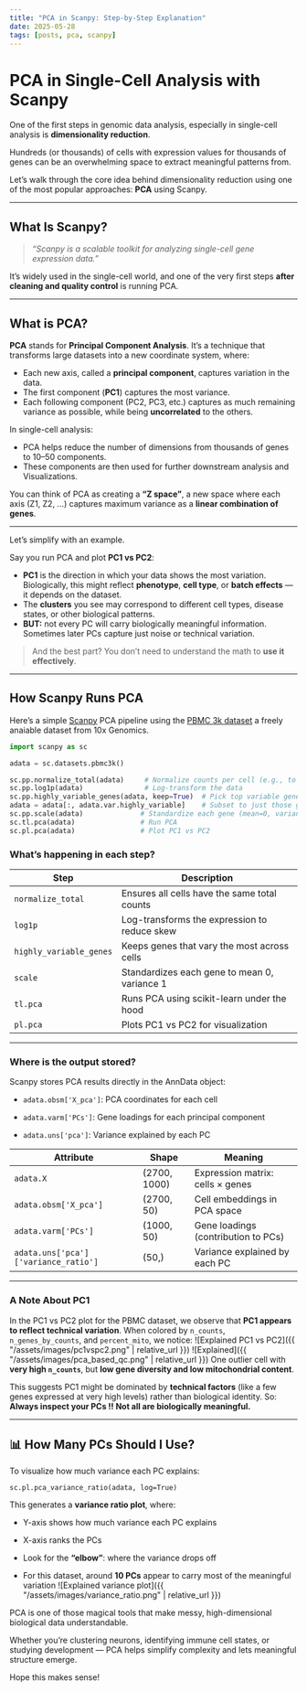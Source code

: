 ```yaml
---
title: "PCA in Scanpy: Step-by-Step Explanation"
date: 2025-05-28
tags: [posts, pca, scanpy]
---
```




# PCA in Single-Cell Analysis with Scanpy

One of the first steps in genomic data analysis, especially in single-cell analysis is **dimensionality reduction**.

Hundreds (or thousands) of cells with expression values for thousands of genes can be an overwhelming space to extract meaningful patterns from.

Let’s walk through the core idea behind dimensionality reduction using one of the most popular approaches: **PCA** using Scanpy.

---

## What Is Scanpy?

> _“Scanpy is a scalable toolkit for analyzing single-cell gene expression data.”_

It’s widely used in the single-cell world, and one of the very first steps **after cleaning and quality control** is running PCA.

---

## What is PCA?

**PCA** stands for **Principal Component Analysis**. It’s a technique that transforms large datasets into a new coordinate system, where:

- Each new axis, called a **principal component**, captures variation in the data.
- The first component (**PC1**) captures the most variance.
- Each following component (PC2, PC3, etc.) captures as much remaining variance as possible, while being **uncorrelated** to the others.

In single-cell analysis:

- PCA helps reduce the number of dimensions from thousands of genes to 10–50 components.
- These components are then used for further downstream analysis and Visualizations.

You can think of PCA as creating a **“Z space”**, a new space where each axis (Z1, Z2, ...) captures maximum variance as a **linear combination of genes**.

---

Let’s simplify with an example.

Say you run PCA and plot **PC1 vs PC2**:

- **PC1** is the direction in which your data shows the most variation. Biologically, this might reflect **phenotype**, **cell type**, or **batch effects** — it depends on the dataset.
- The **clusters** you see may correspond to different cell types, disease states, or other biological patterns.
- **BUT:** not every PC will carry biologically meaningful information. Sometimes later PCs capture just noise or technical variation.

> And the best part? You don’t need to understand the math to **use it effectively**.

---

## How Scanpy Runs PCA

Here’s a simple [Scanpy](https://scanpy.readthedocs.io/en/stable/index.html) PCA pipeline using the [PBMC 3k dataset](https://scanpy.readthedocs.io/en/stable/generated/scanpy.datasets.pbmc3k.html) a freely anaiable dataset from 10x Genomics.

```python
import scanpy as sc

adata = sc.datasets.pbmc3k()

sc.pp.normalize_total(adata)     # Normalize counts per cell (e.g., to 10,000)
sc.pp.log1p(adata)               # Log-transform the data
sc.pp.highly_variable_genes(adata, keep=True)  # Pick top variable genes
adata = adata[:, adata.var.highly_variable]    # Subset to just those genes
sc.pp.scale(adata)              # Standardize each gene (mean=0, variance=1)
sc.tl.pca(adata)                # Run PCA
sc.pl.pca(adata)                # Plot PC1 vs PC2

```
### What’s happening in each step?

|Step|Description|
|---|---|
|`normalize_total`|Ensures all cells have the same total counts|
|`log1p`|Log-transforms the expression to reduce skew|
|`highly_variable_genes`|Keeps genes that vary the most across cells|
|`scale`|Standardizes each gene to mean 0, variance 1|
|`tl.pca`|Runs PCA using scikit-learn under the hood|
|`pl.pca`|Plots PC1 vs PC2 for visualization|

---

### Where is the output stored?

Scanpy stores PCA results directly in the AnnData object:

- `adata.obsm['X_pca']`: PCA coordinates for each cell
    
- `adata.varm['PCs']`: Gene loadings for each principal component
    
- `adata.uns['pca']`: Variance explained by each PC
    

|Attribute|Shape|Meaning|
|---|---|---|
|`adata.X`|(2700, 1000)|Expression matrix: cells × genes|
|`adata.obsm['X_pca']`|(2700, 50)|Cell embeddings in PCA space|
|`adata.varm['PCs']`|(1000, 50)|Gene loadings (contribution to PCs)|
|`adata.uns['pca']['variance_ratio']`|(50,)|Variance explained by each PC|

---

### A Note About PC1

In the PC1 vs PC2 plot for the PBMC dataset, we observe that **PC1 appears to reflect technical variation**. When colored by `n_counts`, `n_genes_by_counts`, and `percent_mito`, we notice:
![Explained PC1 vs PC2]({{ "/assets/images/pc1vspc2.png" | relative_url }})
![Explained]({{ "/assets/images/pca_based_qc.png" | relative_url }})
One outlier cell with **very high `n_counts`**, but **low gene diversity and low mitochondrial content**.

This suggests PC1 might be dominated by **technical factors** (like a few genes expressed at very high levels) rather than biological identity. So:  
**Always inspect your PCs !!
Not all are biologically meaningful.**

---

## 📊 How Many PCs Should I Use?

To visualize how much variance each PC explains:

`sc.pl.pca_variance_ratio(adata, log=True)`

This generates a **variance ratio plot**, where:

- Y-axis shows how much variance each PC explains
    
- X-axis ranks the PCs
    
- Look for the **“elbow”**: where the variance drops off
    
- For this dataset, around **10 PCs** appear to carry most of the meaningful variation
![Explained variance plot]({{ "/assets/images/variance_ratio.png" | relative_url }})


PCA is one of those magical tools that make messy, high-dimensional biological data understandable.

Whether you’re clustering neurons, identifying immune cell states, or studying development — PCA helps simplify complexity and lets meaningful structure emerge.

Hope this makes sense!
